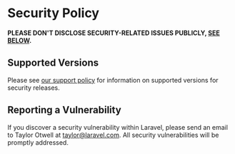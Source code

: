 # Security Policy

**PLEASE DON'T DISCLOSE SECURITY-RELATED ISSUES PUBLICLY, [SEE BELOW](#reporting-a-vulnerability).**

## Supported Versions

Please see [our support policy](https://github.com/ephraim-mago/api-core) for information on supported versions for security releases.

## Reporting a Vulnerability

If you discover a security vulnerability within Laravel, please send an email to Taylor Otwell at taylor@laravel.com. All security vulnerabilities will be promptly addressed.
